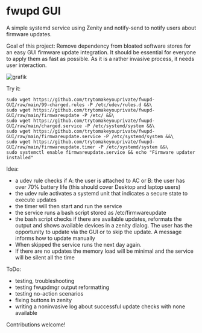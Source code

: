 # fwupd GUI
A simple systemd service using Zenity and notify-send to notify users about firmware updates.

Goal of this project: Remove dependency from bloated software stores for an easy GUI firmware update integration. It should be essential for everyone to apply them as fast as possible. As it is a rather invasive process, it needs user interaction.

![grafik](https://github.com/trytomakeyouprivate/fwupd-GUI/assets/113100745/9583d325-3afb-44da-92e6-7c3a7d1cf48d)

Try it:

```
sudo wget https://github.com/trytomakeyouprivate/fwupd-GUI/raw/main/99-charged.rules -P /etc/udev/rules.d &&\
sudo wget https://github.com/trytomakeyouprivate/fwupd-GUI/raw/main/firmwareupdate -P /etc/ &&\
sudo wget https://github.com/trytomakeyouprivate/fwupd-GUI/raw/main/charged.service -P /etc/systemd/system &&\
sudo wget https://github.com/trytomakeyouprivate/fwupd-GUI/raw/main/firmwareupdate.service -P /etc/systemd/system &&\
sudo wget https://github.com/trytomakeyouprivate/fwupd-GUI/raw/main/firmwareupdate.timer -P /etc/systemd/system &&\
sudo systemctl enable firmwareupdate.service && echo "Firmware updater installed"
```

Idea:

- a udev rule checks if A: the user is attached to AC or B: the user has over 70% battery life (this should cover Desktop and laptop users)
- the udev rule activates a systemd unit that indicates a secure state to execute updates
- the timer will then start and run the service
- the service runs a bash script stored as /etc/firmwareupdate
- the bash script checks if there are available updates, reformats the output and shows available devices in a zenity dialog. The user has the opportunity to update via the GUI or to skip the update. A message informs how to update manually
- When skipped the service runs the next day again. 
- If there are no updates the memory load will be minimal and the service will be silent all the time


ToDo:

- testing, troubleshooting
- testing fwupdmgr output reformatting
- testing no-action scenarios
- fixing buttons in zenity
- writing a noninvasive log about successful update checks with none available

Contributions welcome!

